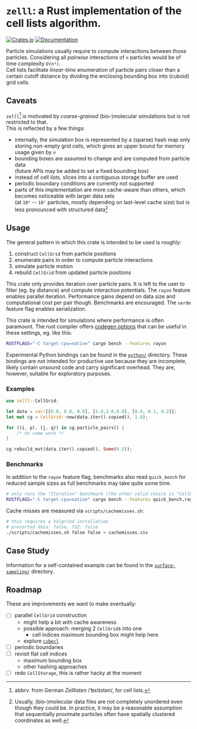 # `zelll`: a Rust implementation of the cell lists algorithm.

[![Crates.io](https://img.shields.io/crates/v/zelll.svg)](https://crates.io/crates/zelll)
[![Documentation](https://docs.rs/zelll/badge.svg)](https://docs.rs/zelll)

Particle simulations usually require to compute interactions between those particles.
Considering all _pairwise_ interactions of _`n`_ particles would be of time complexity _`O(n²)`_.\
Cell lists facilitate _linear-time_ enumeration of particle pairs closer than a certain
cutoff distance by dividing the enclosing bounding box into (cuboid) grid cells.

## Caveats

`zelll`[^etymology] is motivated by _coarse-grained_ (bio-)molecular simulations but is not restricted to that.\
This is reflected by a few things:

- internally, the simulation box is represented by a (sparse) hash map only storing non-empty grid cells,
  which gives an upper bound for memory usage given by _`n`_
- bounding boxes are assumed to change and are computed from particle data\
  (future APIs may be added to set a fixed bounding box)
- instead of cell _lists_, slices into a contiguous storage buffer are used
- periodic boundary conditions are currently not supported
- parts of this implementation are more cache-aware than others, which becomes noticeable with
  larger data sets\
  (at `10⁶` -- `10⁷` particles, mostly depending on last-level cache size)
  but is less pronounced with structured data[^structureddata]

## Usage

The general pattern in which this crate is intended to be used is roughly:

1. construct `CellGrid` from particle positions
2. enumerate pairs in order to compute particle interactions
3. simulate particle motion
4. rebuild `CellGrid` from updated particle positions

This crate only provides iteration over particle pairs.
It is left to the user to filter (eg. by distance) and compute interaction potentials.
The `rayon` feature enables parallel iteration. Performance gains depend on data size and
computational cost per pair though. Benchmarks are encouraged.
The `serde` feature flag enables serialization.

This crate is intended for simulations where performance is often paramount.
The rust compiler offers [codegen options](https://doc.rust-lang.org/rustc/codegen-options/index.html#target-cpu) 
that can be useful in these settings, eg. like this:

```sh
RUSTFLAGS="-C target-cpu=native" cargo bench --features rayon
```

Experimental Python bindings can be found in the
[`python/`](https://github.com/microscopic-image-analysis/zelll/tree/main/python)
directory.
These bindings are not intended for productive use because they are
incomplete, likely contain unsound code and carry significant overhead.
They are, however, suitable for exploratory purposes.

### Examples

```rust
use zelll::CellGrid;

let data = vec![[0.0, 0.0, 0.0], [1.0,2.0,0.0], [0.0, 0.1, 0.2]];
let mut cg = CellGrid::new(data.iter().copied(), 1.0);

for ((i, p), (j, q)) in cg.particle_pairs() {
    /* do some work */
}

cg.rebuild_mut(data.iter().copied(), Some(0.5));
```


### Benchmarks

In addition to the `rayon` feature flag, benchmarks also read `quick_bench`
for reduced sample sizes as full benchmarks may take quite some time.

```sh
# only runs the "Iteration" benchmark (the other valid choice is "CellGrid") 
RUSTFLAGS="-C target-cpu=native" cargo bench --features quick_bench,rayon -- Iteration
```

Cache misses are measured via `scripts/cachemisses.sh`:

```sh
# this requires a Valgrind installation
# presorted data: false, f32: false
./scripts/cachemisses.sh false false > cachemisses.csv
```

## Case Study

Information for a self-contained example can be found in the 
[`surface-sampling/`](https://github.com/microscopic-image-analysis/zelll/tree/main/surface-sampling)
directory.

## Roadmap

These are improvements we want to make eventually:

- [ ] parallel `CellGrid` construction
    * might help a bit with cache awareness
    * possible approach: merging 2 `CellGrid`s into one
        - cell indices maximum bounding box might help here
    * explore [`cubecl`](https://crates.io/crates/cubecl)
- [ ] periodic boundaries
- [ ] revisit flat cell indices 
    * maximum bounding box 
    * other hashing approaches
- [ ] redo `CellStorage`, this is rather hacky at the moment

[^etymology]: abbrv. from German _Zelllisten_ /ˈʦɛlɪstən/, for cell lists.
[^structureddata]: Usually, (bio-)molecular data files are not completely unordered
    even though they could be.
    In practice, it may be a reasonable assumption that sequentially proximate
    particles often have spatially clustered coordinates as well.
